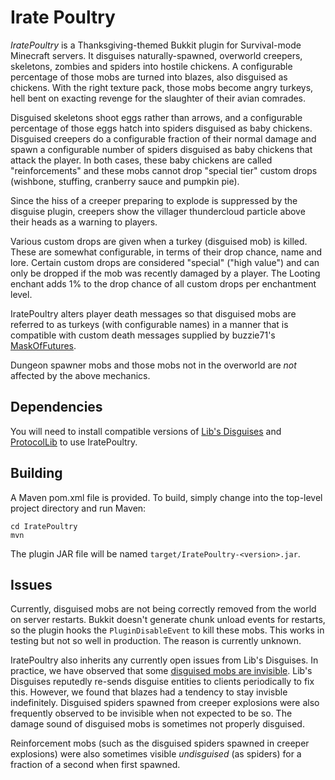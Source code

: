 Irate Poultry
=============

*IratePoultry* is a Thanksgiving-themed Bukkit plugin for Survival-mode
Minecraft servers.  It disguises naturally-spawned, overworld creepers,
skeletons, zombies and spiders into hostile chickens.  A configurable
percentage of those mobs are turned into blazes, also disguised as chickens.
With the right texture pack, those mobs become angry turkeys, hell bent on
exacting revenge for the slaughter of their avian comrades.

Disguised skeletons shoot eggs rather than arrows, and a configurable percentage
of those eggs hatch into spiders disguised as baby chickens.  Disguised creepers
do a configurable fraction of their normal damage and spawn a configurable
number of spiders disguised as baby chickens that attack the player.  In both
cases, these baby chickens are called "reinforcements" and these mobs cannot
drop "special tier" custom drops (wishbone, stuffing, cranberry sauce and
pumpkin pie).

Since the hiss of a creeper preparing to explode is suppressed by the disguise
plugin, creepers show the villager thundercloud particle above their heads as a
warning to players.

Various custom drops are given when a turkey (disguised mob) is killed. These
are somewhat configurable, in terms of their drop chance, name and lore.  Certain
custom drops are considered "special" ("high value") and can only be dropped if
the mob was recently damaged by a player.  The Looting enchant adds 1% to the
drop chance of all custom drops per enchantment level.

IratePoultry alters player death messages so that disguised mobs are referred
to as turkeys (with configurable names) in a manner that is compatible with
custom death messages supplied by buzzie71's
[MaskOfFutures](http://github.com/buzzie71/MaskOfFutures).

Dungeon spawner mobs and those mobs not in the overworld are *not* affected by the
above mechanics.


Dependencies
------------

You will need to install compatible versions of
[Lib's Disguises](https://www.spigotmc.org/resources/libs-disguises.32453/) and
[ProtocolLib](https://www.spigotmc.org/resources/protocollib.1997/)
to use IratePoultry.


Building
--------

A Maven pom.xml file is provided.  To build, simply change into the top-level
project directory and run Maven:
```
cd IratePoultry
mvn
```

The plugin JAR file will be named `target/IratePoultry-<version>.jar`.


Issues
------
Currently, disguised mobs are not being correctly removed from the world on
server restarts.  Bukkit doesn't generate chunk unload events for restarts,
so the plugin hooks the `PluginDisableEvent` to kill these mobs.  This works
in testing but not so well in production.  The reason is currently unknown.

IratePoultry also inherits any currently open issues from Lib's Disguises.  In
practice, we have observed that some
[disguised mobs are invisible](https://github.com/libraryaddict/LibsDisguises/issues/59).
Lib's Disguises reputedly re-sends disguise entities to clients periodically to
fix this.  However, we found that blazes had a tendency to stay invisble
indefinitely.  Disguised spiders spawned from creeper explosions were also
frequently observed to be invisible when not expected to be so.  The damage 
sound of disguised mobs is sometimes not properly disguised.

Reinforcement mobs (such as the disguised spiders spawned in creeper explosions)
were also sometimes visible *undisguised* (as spiders) for a fraction of a
second when first spawned.

